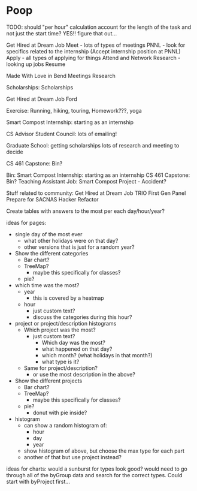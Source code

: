 # Poop

TODO: should "per hour" calculation account for the length of the task and not just the start time? YES!! figure that out...

Get Hired at Dream Job
  Meet - lots of types of meetings
  PNNL - look for specifics related to the internship (Accept internship position at PNNL)
  Apply - all types of applying for things
  Attend and Network
  Research - looking up jobs
  Resume

Made With Love in Bend
  Meetings
  Research

Scholarships:
  Scholarships

  Get Hired at Dream Job
    Ford

Exercise:
  Running, hiking, touring, Homework???, yoga

Smart Compost Internship:
  starting as an internship

CS Advisor Student Council:
  lots of emailing!

Graduate School:
  getting scholarships
  lots of research and meeting to decide

CS 461 Capstone:
  Bin?

Bin:
  Smart Compost Internship:
    starting as an internship
  CS 461 Capstone:
    Bin?
  Teaching Assistant Job:
    Smart Compost Project - Accident?

Stuff related to community:
  Get Hired at Dream Job
    TRIO First Gen Panel
    Prepare for SACNAS
  Hacker Refactor

Create tables with answers to the most per each day/hour/year?

ideas for pages:

- single day of the most ever
  - what other holidays were on that day?
  - other versions that is just for a random year?
- Show the different categories
  - Bar chart?
  - TreeMap?
    - maybe this specifically for classes?
  - pie?
- which time was the most?
  - year
    - this is covered by a heatmap
  - hour
    - just custom text?
    - discuss the categories during this hour?
- project or project/description histograms
  - Which project was the most?
    - just custom text?
      - Which day was the most?
      - what happened on that day?
      - which month? (what holidays in that month?)
      - what type is it?
  - Same for project/description?
    - or use the most description in the above?
- Show the different projects
  - Bar chart?
  - TreeMap?
    - maybe this specifically for classes?
  - pie?
    - donut with pie inside?
- histogram
  - can show a random histogram of:
    - hour
    - day
    - year
  - show histogram of above, but choose the max type for each part
  - another of that but use project instead?

ideas for charts:
  would a sunburst for types look good?
    would need to go through all of the byGroup data and search for the correct types. Could start with byProject first...
